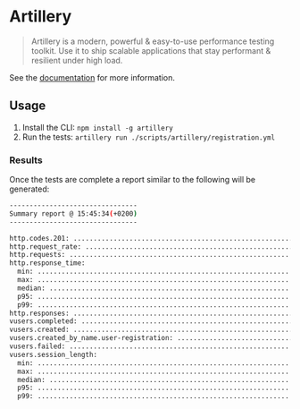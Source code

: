 # Artillery

> Artillery is a modern, powerful & easy-to-use performance testing toolkit. Use it to ship scalable
> applications that stay performant & resilient under high load.

See the [documentation](https://www.artillery.io/docs) for more information.

## Usage

1. Install the CLI: `npm install -g artillery`
2. Run the tests: `artillery run ./scripts/artillery/registration.yml`

### Results

Once the tests are complete a report similar to the following will be generated:

```sh
--------------------------------
Summary report @ 15:45:34(+0200)
--------------------------------

http.codes.201: ................................................................ 4648
http.request_rate: ............................................................. 83/sec
http.requests: ................................................................. 4648
http.response_time:
  min: ......................................................................... 20
  max: ......................................................................... 100
  median: ...................................................................... 24.8
  p95: ......................................................................... 43.4
  p99: ......................................................................... 67.4
http.responses: ................................................................ 4648
vusers.completed: .............................................................. 4648
vusers.created: ................................................................ 4648
vusers.created_by_name.user-registration: .......................................4648
vusers.failed: ................................................................. 0
vusers.session_length:
  min: ......................................................................... 21
  max: ......................................................................... 104.4
  median: ...................................................................... 26.8
  p95: ......................................................................... 46.1
  p99: ......................................................................... 73
```
